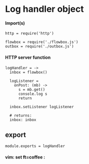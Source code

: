 # Log handler object

#### Import(s)

    http = require('http')

    flowbox = require('./flowbox.js')
    outbox = require('./outbox.js')

#### HTTP server function

    logHandler = ->
      inbox = flowbox()

      logListener =
        onPost: (mb) ->
          s = mb.get()
          console.log s
          return

      inbox.setListener logListener

      # returns:
      inbox: inbox

## export

    module.exports = logHandler

#### vim: set ft=coffee :

